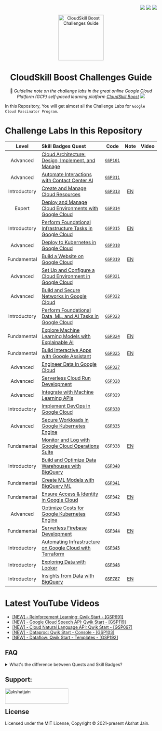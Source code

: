 <div align="right">
   
   [![](https://img.shields.io/github/license/akshat-jjain/Google-Cloud-Traning?style=flat)](./LICENSE)
   ![](https://img.shields.io/github/last-commit/akshat-jjain/Google-Cloud-Traning?style=flat)
   ![](https://views.whatilearened.today/views/github/akshat-jjain/Google-Cloud-Traning.svg?cache=remove)
   
</div>

<div align="center">

  <img src="https://i.imgur.com/e9DkzyW.png" alt="CloudSkill Boost Challenges Guide" height="150px">

# CloudSkill Boost Challenges Guide

📘 _Guideline note on the challenge labs in the great online Google Cloud Platform (GCP) self-paced learning platform [CloudSkill Boost](https://www.cloudskillsboost.google/)_
[![](https://img.shields.io/badge/CloudSkill%20Boost%20Profile--f5cd0e?logo=cloudskillboost&style=for-the-badge)](https://www.cloudskillsboost.google/public_profiles/dac1a33c-3942-4b6e-add6-ceef92a862cd)
</div>

In this Repository, You will get almost all the Challenge Labs for `Google Cloud Fascinator Program`.
# Challenge Labs In this Repository

| Level | Skill Badges Quest | Code | Note | Video |
| :--: | :-- | :--: | :--: | :--: |
| Advanced | [Cloud Architecture: Design, Implement, and Manage](https://www.cloudskillsboost.google/quests/124) | [`GSP101`](https://www.cloudskillsboost.google/focuses/1734?parent=catalog) |  |  |
| Advanced | [Automate Interactions with Contact Center AI](https://www.cloudskillsboost.google/quests/127) | [`GSP311`](https://www.cloudskillsboost.google/focuses/12008?parent=catalog) |  |  |
| Introductory | [Create and Manage Cloud Resources](https://www.cloudskillsboost.google/quests/120) | [`GSP313`](https://www.cloudskillsboost.google/focuses/10258?parent=catalog) | [EN](/GSP-313:Create-and-Manage-Cloud-Resources/) |  |
| Expert | [Deploy and Manage Cloud Environments with Google Cloud](https://www.cloudskillsboost.google/quests/120) | [`GSP314`](https://www.cloudskillsboost.google/focuses/10417?parent=catalog) |  |  |
| Introductory | [Perform Foundational Infrastructure Tasks in Google Cloud](https://www.cloudskillsboost.google/quests/118) | [`GSP315`](https://www.cloudskillsboost.google/focuses/10379?parent=catalog) | [EN](/GSP-315:Perform-Foundational-Infrastructure-Tasks-in-Google-Cloud/) |  |
| Advanced | [Deploy to Kubernetes in Google Cloud](https://www.cloudskillsboost.google/quests/116) | [`GSP318`](https://www.cloudskillsboost.google/focuses/10457?parent=catalog) |  |  |
| Fundamental | [Build a Website on Google Cloud](https://www.cloudskillsboost.google/quests/115) | [`GSP319`](https://www.cloudskillsboost.google/focuses/11765?parent=catalog) | [EN](/GSP-319:Build-a-Website-on-Google-Cloud/) |  |
| Advanced | [Set Up and Configure a Cloud Environment in Google Cloud](https://www.cloudskillsboost.google/quests/119) | [`GSP321`](https://www.cloudskillsboost.google/focuses/10603?parent=catalog) |  |  |
| Advanced | [Build and Secure Networks in Google Cloud](https://www.cloudskillsboost.google/quests/128) | [`GSP322`](https://www.cloudskillsboost.google/focuses/12068?parent=catalog) |  |  |
| Introductory | [Perform Foundational Data, ML, and AI Tasks in Google Cloud](https://www.cloudskillsboost.google/quests/117) | [`GSP323`](https://www.cloudskillsboost.google/focuses/11044?parent=catalog) |  |  |
| Fundamental | [Explore Machine Learning Models with Explainable AI](https://www.cloudskillsboost.google/quests/126) | [`GSP324`](https://www.cloudskillsboost.google/focuses/12011?parent=catalog) | [EN](/GSP-324:Explore-Machine-Learning-Models-with-Explainable-AI/) |  |
| Fundamental | [Build Interactive Apps with Google Assistant](https://www.cloudskillsboost.google/quests/122) | [`GSP325`](https://www.cloudskillsboost.google/focuses/11881?parent=catalog) | [EN](/GSP-325:Build-Interactive-Apps-with-Google-Assistant/) |  |
| Advanced | [Engineer Data in Google Cloud](https://www.cloudskillsboost.google/quests/132) | [`GSP327`](https://www.cloudskillsboost.google/focuses/12379?parent=catalog) |  |  |
| Advanced | [Serverless Cloud Run Development](https://www.cloudskillsboost.google/quests/152) | [`GSP328`](https://www.cloudskillsboost.google/focuses/14744?parent=catalog) |  |  |
| Advanced | [Integrate with Machine Learning APIs](https://www.cloudskillsboost.google/quests/136) | [`GSP329`](https://www.cloudskillsboost.google/focuses/12704?parent=catalog) |  |  |
| Introductory | [Implement DevOps in Google Cloud](https://www.cloudskillsboost.google/quests/141) | [`GSP330`](https://www.cloudskillsboost.google/focuses/13287?parent=catalog) |  |  |
| Advanced | [Secure Workloads in Google Kubernetes Engine](https://www.cloudskillsboost.google/quests/142) | [`GSP335`](https://www.cloudskillsboost.google/focuses/13389?parent=catalog) |  |  |
| Fundamental | [Monitor and Log with Google Cloud Operations Suite](https://www.cloudskillsboost.google/quests/143) | [`GSP338`](https://www.cloudskillsboost.google/focuses/13786?parent=catalog) | [EN](/GSP-338:Monitor-and-Log-with-Google-Cloud-Operations-Suite/) |  |
| Introductory | [Build and Optimize Data Warehouses with BigQuery](https://www.cloudskillsboost.google/quests/147) | [`GSP340`](https://www.cloudskillsboost.google/focuses/14341?parent=catalog) |  |  |
| Fundamental | [Create ML Models with BigQuery ML](https://www.cloudskillsboost.google/quests/146) | [`GSP341`](https://www.cloudskillsboost.google/focuses/14294?parent=catalog) |  |  |
| Fundamental | [Ensure Access & Identity in Google Cloud](https://www.cloudskillsboost.google/quests/150) | [`GSP342`](https://www.cloudskillsboost.google/focuses/14572?parent=catalog) | [EN](/GSP-342:Ensure-Access-and-Identity-in-Google-Cloud/) |  |
| Advanced | [Optimize Costs for Google Kubernetes Engine](https://www.cloudskillsboost.google/quests/157) | [`GSP343`](https://www.cloudskillsboost.google/focuses/16327?parent=catalog) |  |  |
| Fundamental | [Serverless Firebase Development](https://www.cloudskillsboost.google/quests/153) | [`GSP344`](https://www.cloudskillsboost.google/focuses/14677?parent=catalog) | [EN](/GSP-344:Serverless-Firebase-Development/) |  |
| Introductory | [Automating Infrastructure on Google Cloud with Terraform](https://www.cloudskillsboost.google/quests/159) | [`GSP345`](https://www.cloudskillsboost.google/focuses/16502?parent=catalog) |  |  |
| Introductory | [Exploring Data with Looker](https://www.cloudskillsboost.google/quests/165) | [`GSP346`](https://www.cloudskillsboost.google/focuses/18116?parent=catalog) |  |  |
| Introductory | [Insights from Data with BigQuery](https://www.cloudskillsboost.google/quests/123) | [`GSP787`](https://www.cloudskillsboost.google/focuses/11988?parent=catalog) | [EN](/GSP-787:Insights-from-Data-with-BigQuery/) |  |

# Latest YouTube Videos
<!-- YOUTUBE:START -->
- [[NEW] - Reinforcement Learning: Qwik Start - [GSP691]](https://www.youtube.com/watch?v=17MWZkcxbdE)
- [[NEW] - Google Cloud Speech API: Qwik Start - [GSP119]](https://www.youtube.com/watch?v=h-XjUKY0Vso)
- [[NEW] - Cloud Natural Language API: Qwik Start - [GSP097]](https://www.youtube.com/watch?v=d-lKjp0NGZU)
- [[NEW] - Dataproc: Qwik Start - Console - [GSP103]](https://www.youtube.com/watch?v=pdhW_QIyFbU)
- [[NEW] - Dataflow: Qwik Start - Templates - [GSP192]](https://www.youtube.com/watch?v=8yj1IjkQ4u0)
<!-- YOUTUBE:END -->

## FAQ

<details>
<summary>What's the difference between Quests and Skill Badges?</summary>

- `Quests = Group of Training Labs`  
  A self paced learning path which contains a collection of labs organized by technologies or specific cloud services
- `Skill Badges = Group of Training Labs + A Challenge Lab`  
  A self paced learning path which contains a collection of labs, however it capstones with a challenge lab.

</details>

## Support:
<p><a href="https://www.buymeacoffee.com/akshatjain"> <img align="left" src="https://cdn.buymeacoffee.com/buttons/v2/default-yellow.png" height="50" width="210" alt="akshatjain" /></a></p><br><br>

## License

Licensed under the MIT License, Copyright © 2021-present Akshat Jain.
